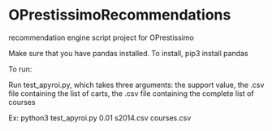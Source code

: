 # OPrestissimoRecommendations
recommendation engine script project for OPrestissimo

Make sure that you have pandas installed. To install,
pip3 install pandas

To run:

Run test_apyroi.py, which takes three arguments: the support value, the .csv file containing the list of carts, the .csv file containing the complete list of courses

Ex:
python3 test_apyroi.py 0.01 s2014.csv courses.csv
